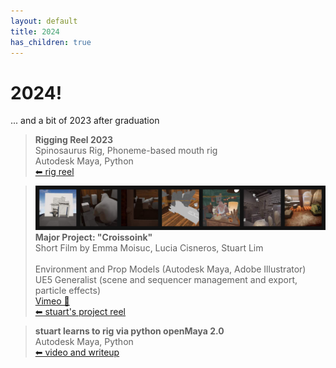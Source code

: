 ```yaml
---
layout: default
title: 2024
has_children: true
---
```


# 2024!

... and a bit of 2023 after graduation


> 
> **Rigging Reel 2023**<br/>
> Spinosaurus Rig, Phoneme-based mouth rig<br/>
> Autodesk Maya, Python<br/>
> [⬅ rig reel](landing_RigReel2023.md)<br/>

> ![pig bakery](img/2023/pb001_titlebar.png)
> **Major Project: "Croissoink"**<br/>
> Short Film by Emma Moisuc, Lucia Cisneros, Stuart Lim<br/>
> <br/>
> Environment and Prop Models (Autodesk Maya, Adobe Illustrator)<br/>
> UE5 Generalist (scene and sequencer management and export, particle effects)<br/>
> [Vimeo 📄](https://vimeo.com/832082284)<br/>
> [⬅ stuart's project reel](landing_Croissoink.md)<br/>

> 
> **stuart learns to rig via python openMaya 2.0**<br/>
> Autodesk Maya, Python <br/>
> [⬅ video and writeup](Overthinking%20FK%20Controllers/)<br/>